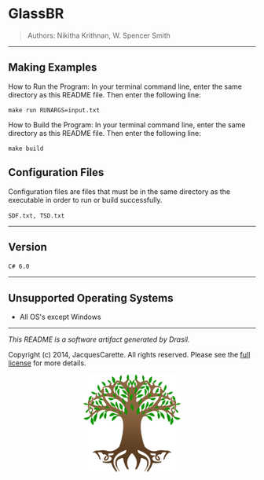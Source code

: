 # GlassBR 
> Authors:  Nikitha Krithnan, W. Spencer Smith

------------------------------------------------------------
## Making Examples 
 How to Run the Program:
In your terminal command line, enter the same directory as this README file. Then enter the following line:
```
make run RUNARGS=input.txt
```

How to Build the Program:
In your terminal command line, enter the same directory as this README file. Then enter the following line:
```
make build
```

## Configuration Files 
 Configuration files are files that must be in the same directory as the executable in order to run or build successfully.

`SDF.txt, TSD.txt`

------------------------------------------------------------
## Version 
 `C# 6.0`

------------------------------------------------------------
## Unsupported Operating Systems 
 - All OS's except Windows



------------------------------------------------------------
*This README is a software artifact generated by Drasil.*

Copyright (c) 2014, JacquesCarette. All rights reserved. Please see the [full license](https://github.com/JacquesCarette/Drasil/blob/4b9ad0a3016fecb3c7a2aa82ab142f9e805b5cc8/LICENSE) for more details.

<div style="text-align: center;">
<img src="../../../../drasil-website/WebInfo/images/Icon.png" alt="Drasil Tree" width="200" />
</div>
